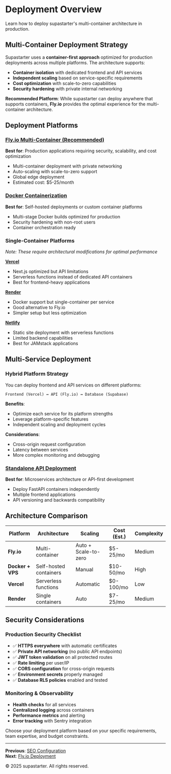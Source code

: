 # Deployment Overview

Learn how to deploy supastarter's multi-container architecture in production.

## Multi-Container Deployment Strategy

Supastarter uses a **container-first approach** optimized for production deployments across multiple platforms. The architecture supports:

- **Container isolation** with dedicated frontend and API services
- **Independent scaling** based on service-specific requirements
- **Cost optimization** with scale-to-zero capabilities
- **Security hardening** with private internal networking

**Recommended Platform**: While supastarter can deploy anywhere that supports containers, **Fly.io** provides the optimal experience for the multi-container architecture.

## Deployment Platforms

### [Fly.io Multi-Container (Recommended)](Fly_io.md)
**Best for**: Production applications requiring security, scalability, and cost optimization
- Multi-container deployment with private networking
- Auto-scaling with scale-to-zero support
- Global edge deployment
- Estimated cost: $5-25/month

### [Docker Containerization](Docker.md)
**Best for**: Self-hosted deployments or custom container platforms
- Multi-stage Docker builds optimized for production
- Security hardening with non-root users
- Container orchestration ready

### Single-Container Platforms
*Note: These require architectural modifications for optimal performance*

**[Vercel](Vercel.md)**
- Next.js optimized but API limitations
- Serverless functions instead of dedicated API containers
- Best for frontend-heavy applications

**[Render](Render.md)**
- Docker support but single-container per service
- Good alternative to Fly.io
- Simpler setup but less optimization

**[Netlify](Netlify.md)**
- Static site deployment with serverless functions
- Limited backend capabilities
- Best for JAMstack applications

## Multi-Service Deployment

### Hybrid Platform Strategy
You can deploy frontend and API services on different platforms:

```
Frontend (Vercel) ↔️ API (Fly.io) ↔️ Database (Supabase)
```

**Benefits**:
- Optimize each service for its platform strengths
- Leverage platform-specific features
- Independent scaling and deployment cycles

**Considerations**:
- Cross-origin request configuration
- Latency between services
- More complex monitoring and debugging

### [Standalone API Deployment](Standalone_API.md)
**Best for**: Microservices architecture or API-first development
- Deploy FastAPI containers independently
- Multiple frontend applications
- API versioning and backwards compatibility

## Architecture Comparison

| Platform | Architecture | Scaling | Cost (Est.) | Complexity |
|----------|--------------|---------|-------------|------------|
| **Fly.io** | Multi-container | Auto + Scale-to-zero | $5-25/mo | Medium |
| **Docker + VPS** | Self-hosted containers | Manual | $10-50/mo | High |
| **Vercel** | Serverless functions | Automatic | $0-100/mo | Low |
| **Render** | Single containers | Auto | $7-25/mo | Medium |

## Security Considerations

### Production Security Checklist
- ✅ **HTTPS everywhere** with automatic certificates
- ✅ **Private API networking** (no public API endpoints)
- ✅ **JWT token validation** on all protected routes
- ✅ **Rate limiting** per user/IP
- ✅ **CORS configuration** for cross-origin requests
- ✅ **Environment secrets** properly managed
- ✅ **Database RLS policies** enabled and tested

### Monitoring & Observability
- **Health checks** for all services
- **Centralized logging** across containers
- **Performance metrics** and alerting
- **Error tracking** with Sentry integration

Choose your deployment platform based on your specific requirements, team expertise, and budget constraints.

---

**Previous**: [SEO Configuration](../SEO/Overview.md)  
**Next**: [Fly.io Deployment](Fly_io.md)

© 2025 supastarter. All rights reserved.




